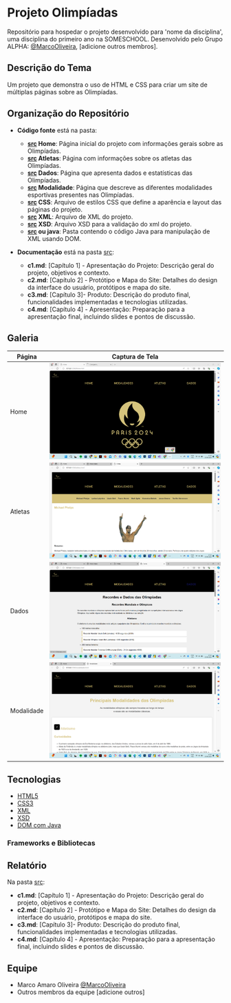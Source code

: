 # Projeto Olimpíadas

Repositório para hospedar o projeto desenvolvido para 'nome da disciplina', uma disciplina do primeiro ano na SOMESCHOOL. Desenvolvido pelo Grupo ALPHA: [@MarcoOliveira](https://github.com/marcoamarooliveira), [adicione outros membros].

## Descrição do Tema

Um projeto que demonstra o uso de HTML e CSS para criar um site de múltiplas páginas sobre as Olimpíadas. 

## Organização do Repositório

* **Código fonte** está na pasta:
  - **[src](home.html) Home**: Página inicial do projeto com informações gerais sobre as Olimpíadas.
  - **[src](Atletas.html) Atletas**: Página com informações sobre os atletas das Olimpíadas.
  - **[src](Dados.html) Dados**: Página que apresenta dados e estatísticas das Olimpíadas.
  - **[src](Modalidades.html) Modalidade**: Página que descreve as diferentes modalidades esportivas presentes nas Olimpíadas.
  - **[src](CSS) CSS**: Arquivo de estilos CSS que define a aparência e layout das páginas do projeto.
  - **[src](Projeto.xml) XML**: Arquivo de XML do projeto.
  - **[src](Validação.xsd) XSD**: Arquivo XSD para a validação do xml do projeto.
  - **[src](dados-dom.html) ou java**: Pasta contendo o código Java para manipulação de XML usando DOM.

* **Documentação** está na pasta [src](markdown):
  - **c1.md**: [Capítulo 1] - Apresentação do Projeto: Descrição geral do projeto, objetivos e contexto.
  - **c2.md**: [Capítulo 2] - Protótipo e Mapa do Site: Detalhes do design da interface do usuário, protótipos e mapa do site.
  - **c3.md**: [Capítulo 3]- Produto: Descrição do produto final, funcionalidades implementadas e tecnologias utilizadas.
  - **c4.md**: [Capítulo 4] - Apresentação: Preparação para a apresentação final, incluindo slides e pontos de discussão.


## Galeria

| Página | Captura de Tela |
|--------|-----------------|
| Home | ![Página Home](/IMG/Tela_Home.png) |
| Atletas | ![Página Atletas](/IMG/Tela_Atletas.png) |
| Dados | ![Página Dados](/IMG/Tela_Dados.png) |
| Modalidade | ![Página Modalidade](/IMG/Tele_Modalidades.png) |

## Tecnologias

* [HTML5](https://developer.mozilla.org/pt-BR/docs/Web/HTML)
* [CSS3](https://developer.mozilla.org/pt-BR/docs/Web/CSS)
* [XML](https://www.w3.org/XML/)
* [XSD](https://www.w3.org/XML/Schema)
* [DOM com Java](https://docs.oracle.com/javase/8/docs/api/org/w3c/dom/package-summary.html)

### Frameworks e Bibliotecas

## Relatório
Na pasta [src](markdown):
  - **c1.md**: [Capítulo 1] - Apresentação do Projeto: Descrição geral do projeto, objetivos e contexto.
  - **c2.md**: [Capítulo 2] - Protótipo e Mapa do Site: Detalhes do design da interface do usuário, protótipos e mapa do site.
  - **c3.md**: [Capítulo 3]- Produto: Descrição do produto final, funcionalidades implementadas e tecnologias utilizadas.
  - **c4.md**: [Capítulo 4] - Apresentação: Preparação para a apresentação final, incluindo slides e pontos de discussão.

## Equipe
* Marco Amaro Oliveira [@MarcoOliveira](https://github.com/marcoamarooliveira)
* Outros membros da equipe [adicione outros]
